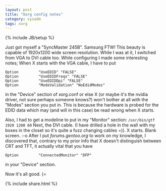 ```yaml
---
layout: post
title: "Xorg config notes"
category: sysadm
tags: xorg
---
```

{% include JB/setup %}

Just got myself a "SyncMaster 245B". Samsung FTW! This beauty is capable of 1920x1200 wide screen resolution. While I was at it, I
switched from VGA to DVI cable too. While configuring I made some interesting notes; When X starts with the VGA cable, I have to put

    Option         "UseEDID" "FALSE"
    Option         "UseEDIDFreqs" "FALSE"
    Option         "UseEDIDDpi" "FALSE"
    Option         "ModeValidation" "NoEdidModes"


in the "Device" section of xorg.conf or else X (or maybe it's the nvidia driver, not sure perhaps someone knows?) won't bother at
all with the "Modes" section you put in. This is because the hardware is probed for the EDID data which may (and will in this case)
be read wrong when X starts.

Also, I had to get a modeline to put in my "Monitor" section: ``/usr/bin/gtf 1920 1200 60`` Next, the DVI cable. (I have drilled a
hole in the wall with my boxes in the closet so it's quite a fuzz changing cables =)). X starts. Blank screen. :-o After I put
<cite>forums.gentoo.org</cite> to work on my knowledge, I discovered that, contrary to my prior info that X doesn't distinguish
between CRT and TFT, it actually vital that you have

    Option         "ConnectedMonitor" "DFP"

in your "Device" section. 

Now it's all good. (=

{% include share.html %}
